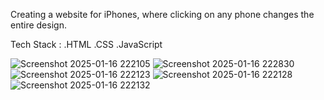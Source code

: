 Creating a website for iPhones, where clicking on any phone changes the entire design.

Tech Stack :
.HTML
.CSS
.JavaScript


![Screenshot 2025-01-16 222105](https://github.com/user-attachments/assets/1cfc4325-b7b5-4b7d-9e0f-b7209a097834)
![Screenshot 2025-01-16 222830](https://github.com/user-attachments/assets/e824a6e9-73c9-4825-ace4-22f0d01323f5)
![Screenshot 2025-01-16 222123](https://github.com/user-attachments/assets/b63144c5-043b-428e-9a99-8ce7afed1926)
![Screenshot 2025-01-16 222128](https://github.com/user-attachments/assets/38985705-c849-4101-b2c5-0288997b146e)
![Screenshot 2025-01-16 222132](https://github.com/user-attachments/assets/b4511d69-2ac2-43fd-9c8e-8eda75557734)

